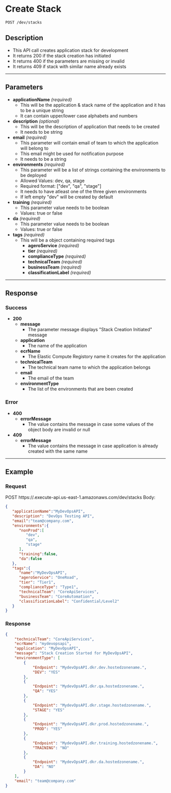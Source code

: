 # **Create Stack**
    POST /dev/stacks

## **Description**
- This API call creates application stack for development
- It returns 200 if the stack creation has initiated
- It returns 400 if the parameters are missing or invalid
- It returns 409 if stack with similar name already exists

***
## **Parameters**
- **applicationName** _(required)_
   - This will be the application & stack name of the application and it has to be a unique string
   - It can contain upper/lower case alphabets and numbers
- **description** _(optional)_
   - This will be the description of application that needs to be created
   - It needs to be string
 - **email** _(required)_
   - This parameter will contain email of team to which the application will belong to
   - This email might be used for notification purpose
   - It needs to be a string 
 - **environments** _(required)_
   - This parameter will be a list of strings containing the environments to be deployed
   - Allowed Values: dev, qa, stage
   - Required format: ["dev", "qa", "stage"]
   - It needs to have atleast one of the three given environments
   - If left empty "dev" will be created by default
 - **training** _(required)_
   - This parameter value needs to be boolean 
   - Values: true or false
 - **da** _(required)_
   - This parameter value needs to be boolean 
   - Values: true or false  
 - **tags** _(required)_
   - This will be a object containing required tags
     - **ageroService** _(required)_
     - **tier** _(required)_
     - **complianceType** _(required)_
     - **technicalTeam** _(required)_
     - **businessTeam** _(required)_
     - **classificationLabel** _(required)_
***
## **Response**
### Success
- **200**
   - **message**
      - The parameter message displays "Stack Creation Initiated" message
   - **application**
     - The name of the application
   - **ecrName**
     - The Elastic Compute Registory name it creates for the application
   - **technicalTeam**
     - The technical team name to which the application belongs
   - **email**
     - The email of the team
   - **environmentType**
     - The list of the environments that are been created
### Error
- **400**
  - **errorMessage**
    - The value contains the message in case some values of the object body are invalid or null
- **409**
  - **errorMessage**
    - The value contains the message in case application is already created with the same name

***
## **Example**
### Request
POST https://<api-generated>.execute-api.us-east-1.amazonaws.com/dev/stacks
Body:
``` json
{  
   "applicationName":"MyDevOpsAPI",
   "description": "DevOps Testing API",
   "email":"team@company.com",
   "environments":{  
      "nonProd":[  
         "dev",
         "qa",
         "stage"
      ],
      "training":false,
      "da":false
   },
   "tags":{  
      "name":"MyDevOpsAPI",
      "ageroService": "OneRoad",
      "tier": "Tier1",
      "complianceType": "Type1",
      "technicalTeam": "CoreApiServices",
      "businessTeam": "CoreAutomation",
      "classificationLabel": "Confidential/Level2"
   }
}
```
### Response
``` json
{
    "technicalTeam": "CoreApiServices",
    "ecrName": "mydevopsapi",
    "application": "MyDevOpsAPI",
    "message": "Stack Creation Started for MyDevOpsAPI",
    "environmentType": [
        {
            "Endpoint": "MydevOpsAPI.dkr.dev.hostedzonename.",
            "DEV": "YES"
        },
        {
            "Endpoint": "MydevOpsAPI.dkr.qa.hostedzonename.",
            "QA": "YES"
        },
        {
            "Endpoint": "MydevOpsAPI.dkr.stage.hostedzonename.",
            "STAGE": "YES"
        },
        {
            "Endpoint": "MydevOpsAPI.dkr.prod.hostedzonename.",
            "PROD": "YES"
        },
        {
            "Endpoint": "MydevOpsAPI.dkr.training.hostedzonename.",
            "TRAINING": "NO"
        },
        {
            "Endpoint": "MydevOpsAPI.dkr.da.hostedzonename.",
            "DA": "NO"
        }
    ],
    "email": "team@company.com"
}
```
